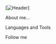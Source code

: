 [![Header](https://github.com/Edgar-Golosnoi/Edgar-golosnoi/blob/main/assets/header.gif)]

About me...

Languages and Tools

Follow me
